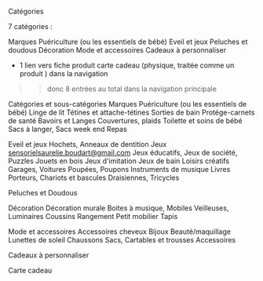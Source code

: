 Catégories

7 catégories :

Marques
Puériculture (ou les essentiels de bébé)
Eveil et jeux
Peluches et doudous
Décoration
Mode et accessoires
Cadeaux à personnaliser
+ 1 lien vers fiche produit carte cadeau (physique, traitée comme un produit ) dans la navigation

>> donc 8 entrées au total dans la navigation principale

Catégories et sous-catégories
Marques
Puériculture (ou les essentiels de bébé)
Linge de lit
Tétines et attache-tétines
Sorties de bain
Protége-carnets de santé
Bavoirs et Langes
Couvertures, plaids
Toilette et soins de bébé
Sacs à langer, Sacs week end
Repas

Eveil et jeux
Hochets, Anneaux de dentition
Jeux sensorielsaurelie.boudart@gmail.com
Jeux éducatifs, Jeux de société, Puzzles
Jouets en bois
Jeux d'imitation
Jeux de bain 
Loisirs créatifs
Garages, Voitures
Poupées, Poupons
Instruments de musique
Livres
Porteurs, Chariots et bascules
Draisiennes, Tricycles

Peluches et Doudous

Décoration
Décoration murale
Boites à musique, Mobiles
Veilleuses, Luminaires
Coussins
Rangement
Petit mobilier
Tapis

Mode et accessoires
Accessoires cheveux
Bijoux
Beauté/maquillage
Lunettes de soleil
Chaussons
Sacs, Cartables et trousses
Accessoires

Cadeaux à personnaliser

Carte cadeau

